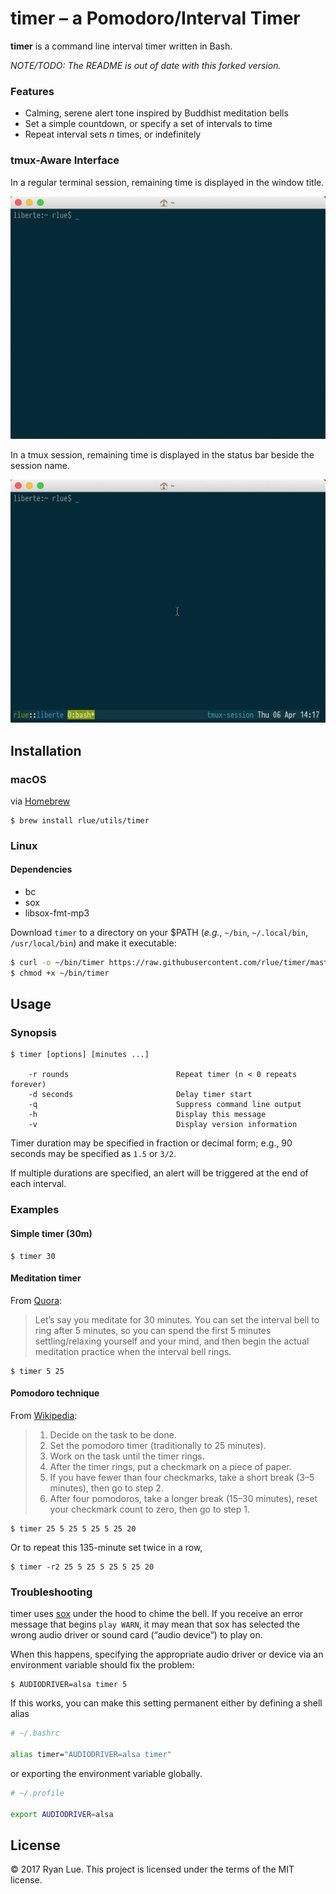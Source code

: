timer – a Pomodoro/Interval Timer 
==================================

**timer** is a command line interval timer written in Bash.

_NOTE/TODO: The README is out of date with this forked version._

### Features

* Calming, serene alert tone inspired by Buddhist meditation bells
* Set a simple countdown, or specify a set of intervals to time
* Repeat interval sets _n_ times, or indefinitely

### tmux-Aware Interface

In a regular terminal session, remaining time is displayed in the window title.

![](https://raw.githubusercontent.com/rlue/i/master/timer/terminal.gif)

In a tmux session, remaining time is displayed in the status bar beside the session name.

![](https://raw.githubusercontent.com/rlue/i/master/timer/tmux.gif)

Installation
------------

### macOS

via [Homebrew][hb]

```
$ brew install rlue/utils/timer
```

### Linux

#### Dependencies

* bc
* sox
* libsox-fmt-mp3

Download `timer` to a directory on your $PATH (_e.g._, `~/bin`, `~/.local/bin`, `/usr/local/bin`) and make it executable:

```sh
$ curl -o ~/bin/timer https://raw.githubusercontent.com/rlue/timer/master/bin/timer
$ chmod +x ~/bin/timer
```

Usage
-----

### Synopsis

```
$ timer [options] [minutes ...]

    -r rounds                        Repeat timer (n < 0 repeats forever)
    -d seconds                       Delay timer start
    -q                               Suppress command line output
    -h                               Display this message
    -v                               Display version information
```

Timer duration may be specified in fraction or decimal form; e.g., 90 seconds may be specified as `1.5` or `3/2`.

If multiple durations are specified, an alert will be triggered at the end of each interval.

### Examples

#### Simple timer (30m)

    $ timer 30

#### Meditation timer

From [Quora][qr]:

> Let’s say you meditate for 30 minutes. You can set the interval bell to ring
> after 5 minutes, so you can spend the first 5 minutes settling/relaxing
> yourself and your mind, and then begin the actual meditation practice when
> the interval bell rings.  

    $ timer 5 25

#### Pomodoro technique

From [Wikipedia][pm]:

> 1. Decide on the task to be done.
> 2. Set the pomodoro timer (traditionally to 25 minutes).
> 3. Work on the task until the timer rings.
> 4. After the timer rings, put a checkmark on a piece of paper.
> 5. If you have fewer than four checkmarks, take a short break (3–5 minutes), then go to step 2.
> 6. After four pomodoros, take a longer break (15–30 minutes), reset your checkmark count to zero, then go to step 1.

    $ timer 25 5 25 5 25 5 25 20

Or to repeat this 135-minute set twice in a row,

    $ timer -r2 25 5 25 5 25 5 25 20

### Troubleshooting

timer uses [sox](http://sox.sourceforge.net/) under the hood to chime the
bell. If you receive an error message that begins `play WARN`, it may mean
that sox has selected the wrong audio driver or sound card (“audio device”) to
play on.

When this happens, specifying the appropriate audio driver or device via an
environment variable should fix the problem:

    $ AUDIODRIVER=alsa timer 5

If this works, you can make this setting permanent either by defining a shell
alias

```sh
# ~/.bashrc

alias timer="AUDIODRIVER=alsa timer"
```

or exporting the environment variable globally.

```sh
# ~/.profile

export AUDIODRIVER=alsa
```

License
-------

© 2017 Ryan Lue. This project is licensed under the terms of the MIT license.

[hb]: https://brew.sh/
[pm]: https://en.wikipedia.org/wiki/Pomodoro_Technique#Underlying_principles
[qr]: https://www.quora.com/How-should-one-use-a-meditation-timer-with-an-interval-bell/answer/Phil-Mak
